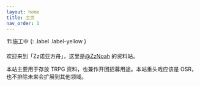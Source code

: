 ```yaml
---
layout: home
title: 主页
nav_order: 1
---
```


🏗️施工中
{: .label .label-yellow }

欢迎来到「Zz诺亚方舟」，这里是[@ZzNoah](https://zznoah.itch.io/) 的资料站。

本站主要用于存放 TRPG 资料，也兼作开团招募用途。本站重头戏应该是 OSR，也不排除未来会扩展到其他领域。
